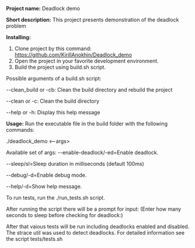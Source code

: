 **Project name:** Deadlock demo

**Short description:**
This project presents demonstration of the deadlock problem

**Installing:**
1. Clone project by this command: https://github.com/KirillAnokhin/Deadlock_demo
2. Open the project in your favorite development environment.
3. Build the project using build.sh script.

Possible arguments of a build.sh script:

--clean_build or -cb: Clean the build directory and rebuild the project

--clean or -c: Clean the build directory

--help or -h: Display this help message


**Usage:**
Run the executable file in the build folder with the following commands:

./deadlock_demo <--args>

Available set of args:
--enable-deadlock/-ed=Enable deadlock.

--sleep/sl=Sleep duration in milliseconds (default 100ms)

--debug/-d=Enable debug mode.

--help/-d=Show help message.

To run tests, run the ./run_tests.sh script.

After running the script there will be a prompt for input: (Enter how many seconds to sleep before checking for deadlock:)

After that  vaious tests will be run including deadlocks enabled and disabled.
The strace util was used to detect deadlocks. For detailed information see the script tests/tests.sh
